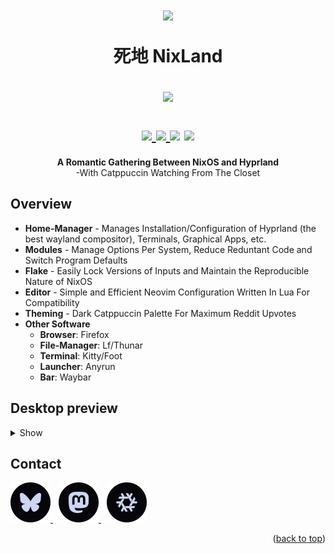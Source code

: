 <h1 align="center">
  <img src="https://raw.githubusercontent.com/catppuccin/catppuccin/main/assets/social/role_icons/lavender_dev.png" width="100px" /> <br>

死地 NixLand <br>

<img src="https://raw.githubusercontent.com/catppuccin/catppuccin/main/assets/footers/gray0_ctp_on_line.svg" width="600px" />
<br>

<div align="center">

<div align="center">
   <p></p>
   <a href="https://github.com/cenunix/nicks/">
      <img src="https://img.shields.io/github/repo-size/cenunix/nicks?color=b4befe&logoColor=ca9ee6&labelColor=07070b&style=for-the-badge">
   </a>
     <a href="https://nixos.wiki/wiki/Flakes">
    <img src="https://img.shields.io/static/v1?label=Nix Flake&message=check&style=for-the-badge&logo=nixos&colorA=07070b&colorB=b4befe&logoColor=CAD3F5">
    </a>
    <a href="https://nixos.org/"><img src="https://img.shields.io/badge/NixOS-unstable-informational.svg?style=for-the-badge&logo=nixos&logoColor=CAD3F5&colorA=07070b&colorB=b4befe"></a>
   <a href="https://github.com/cenunix/nicks/blob/main/LICENSE">
    <img src="https://img.shields.io/static/v1.svg?style=for-the-badge&label=License&message=GPL-3&labelColor=07070b&logoColor=ca9ee6&colorA=313244&colorB=b4befe"/>
   </a>
   <br>
</div>
</h1>
<div align="center">
<b>A Romantic Gathering Between NixOS and Hyprland</b>
  <br>
  -With Catppuccin Watching From The Closet
</div>

## Overview

- **Home-Manager** - Manages Installation/Configuration of Hyprland (the best
  wayland compositor), Terminals, Graphical Apps, etc.
- **Modules** - Manage Options Per System, Reduce Reduntant Code and Switch
  Program Defaults
- **Flake** - Easily Lock Versions of Inputs and Maintain the Reproducible
  Nature of NixOS
- **Editor** - Simple and Efficient Neovim Configuration Written In Lua For
  Compatibility
- **Theming** - Dark Catppuccin Palette For Maximum Reddit Upvotes
- **Other Software**
  - **Browser**: Firefox
  - **File-Manager**: Lf/Thunar
  - **Terminal**: Kitty/Foot
  - **Launcher**: Anyrun
  - **Bar**: Waybar

## Desktop preview

<details>
<summary>
Show
</summary>
  <img src=".github/assets/preview.png" alt="Desktop Preview">
</details>

<!-- CONTACT -->

## Contact

<p align="left">
 <a href="https://bsky.app/profile/cenunix.bsky.social">
   <picture>
  <img src=".github/assets/bluesky-catppuccin.svg" width="64" height="64" />
     </picture>
</a>
  <img src="https://github.com/catppuccin/catppuccin/raw/main/assets/misc/transparent.png" height="1" width="5"/>
 <a href="https://mastodon.social/@cenunix">
   <picture>
  <img src=".github/assets/mastodon-catppuccin.svg" width="64" height="64" />
   </picture>
 </a>
  <img src="https://github.com/catppuccin/catppuccin/raw/main/assets/misc/transparent.png" height="1" width="5"/>
  <a href="https://discourse.nixos.org/u/cenunix/summary">
   <picture>
  <img src=".github/assets/nixos-catppuccin.svg" width="64" height="64" />
   </picture>
 </a>
</p>

<!-- ACKNOWLEDGMENTS -->

<p align="right">(<a href="#readme-top">back to top</a>)</p>

<!-- MARKDOWN LINKS & IMAGES -->
<!-- https://www.markdownguide.org/basic-syntax/#reference-style-links -->

[contributors-shield]: https://img.shields.io/github/contributors/othneildrew/Best-README-Template.svg?style=for-the-badge
[contributors-url]: https://github.com/othneildrew/Best-README-Template/graphs/contributors
[forks-shield]: https://img.shields.io/github/forks/othneildrew/Best-README-Template.svg?style=for-the-badge
[forks-url]: https://github.com/othneildrew/Best-README-Template/network/members
[stars-shield]: https://img.shields.io/github/stars/othneildrew/Best-README-Template.svg?style=for-the-badge
[stars-url]: https://github.com/othneildrew/Best-README-Template/stargazers
[issues-shield]: https://img.shields.io/github/issues/othneildrew/Best-README-Template.svg?style=for-the-badge
[issues-url]: https://github.com/othneildrew/Best-README-Template/issues
[license-shield]: https://img.shields.io/github/license/othneildrew/Best-README-Template.svg?style=for-the-badge
[license-url]: https://github.com/othneildrew/Best-README-Template/blob/master/LICENSE.txt
